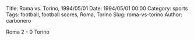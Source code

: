 Title: Roma vs. Torino, 1994/05/01
Date: 1994/05/01 00:00
Category: sports
Tags: football, football scores, Roma, Torino
Slug: roma-vs-torino
Author: carbonero


Roma 2 - 0 Torino

